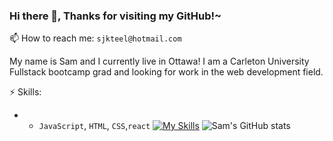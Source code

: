 ### Hi there 👋, Thanks for visiting my GitHub!~ 

📫 How to reach me: `sjkteel@hotmail.com`

My name is Sam and I currently live in Ottawa! I am a Carleton University Fullstack bootcamp grad and looking for work in the web development field. 

⚡ Skills: 
* * `JavaScript`, `HTML`, `CSS`,`react`
    [![My Skills](https://skillicons.dev/icons?i=js,html,css,react)](ttps://skillicons.dev)
    ![Sam's GitHub stats](https://github-readme-stats.vercel.app/api?username=teelsam&hide_rank=true)


<!--
**Teelsam/TeelSam** is a ✨ _special_ ✨ repository because its `README.md` (this file) appears on your GitHub profile.

Here are some ideas to get you started:

- 🔭 I’m currently working on ...
- 🌱 I’m currently learning ...
- 👯 I’m looking to collaborate on ...
- 🤔 I’m looking for help with ...
- 💬 Ask me about ...
- 📫 How to reach me: ...
- 😄 Pronouns: ...
- ⚡ Fun fact: ...
-->

